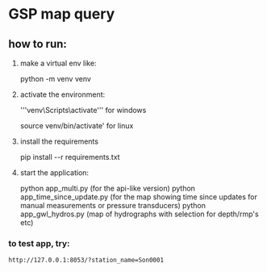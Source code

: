 # GSP map query

## how to run:

1) make a virtual env like: 

    python -m venv venv


2) activate the environment: 

    '''venv\Scripts\activate''' for windows
    
    source venv/bin/activate' for linux
    
3) install the requirements

    pip install --r requirements.txt

4) start the application:

    python app_multi.py (for the api-like version)
    python app_time_since_update.py (for the map showing time since updates for manual measurements or pressure transducers)
    python app_gwl_hydros.py (map of hydrographs with selection for depth/rmp's etc)

### to test app, try:

    http://127.0.0.1:8053/?station_name=Son0001

     